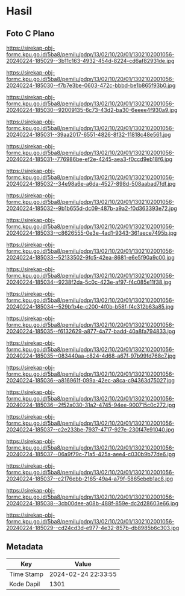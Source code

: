 # Hasil

## Foto C Plano

https://sirekap-obj-formc.kpu.go.id/5ba8/pemilu/pdpr/13/02/10/20/01/1302102001056-20240224-185029--3b11c163-4932-454d-8224-cd6af82931de.jpg

https://sirekap-obj-formc.kpu.go.id/5ba8/pemilu/pdpr/13/02/10/20/01/1302102001056-20240224-185030--f7b7e3be-0603-472c-bbbd-be1b865f93b0.jpg

https://sirekap-obj-formc.kpu.go.id/5ba8/pemilu/pdpr/13/02/10/20/01/1302102001056-20240224-185030--92009135-6c73-43d2-ba30-6eeee4f930a9.jpg

https://sirekap-obj-formc.kpu.go.id/5ba8/pemilu/pdpr/13/02/10/20/01/1302102001056-20240224-185031--39aa2017-6551-4826-8f32-11818c48e561.jpg

https://sirekap-obj-formc.kpu.go.id/5ba8/pemilu/pdpr/13/02/10/20/01/1302102001056-20240224-185031--776986be-ef2e-4245-aea3-f0ccd9eb18f6.jpg

https://sirekap-obj-formc.kpu.go.id/5ba8/pemilu/pdpr/13/02/10/20/01/1302102001056-20240224-185032--34e98a6e-a6da-4527-898d-508aabad7fdf.jpg

https://sirekap-obj-formc.kpu.go.id/5ba8/pemilu/pdpr/13/02/10/20/01/1302102001056-20240224-185032--9b1b655d-dc09-487b-a9a2-f0d363393e72.jpg

https://sirekap-obj-formc.kpu.go.id/5ba8/pemilu/pdpr/13/02/10/20/01/1302102001056-20240224-185033--c8626555-0e3e-4ad1-9343-361aece7495b.jpg

https://sirekap-obj-formc.kpu.go.id/5ba8/pemilu/pdpr/13/02/10/20/01/1302102001056-20240224-185033--52133502-9fc5-42ea-8681-e6e5f90a9c00.jpg

https://sirekap-obj-formc.kpu.go.id/5ba8/pemilu/pdpr/13/02/10/20/01/1302102001056-20240224-185034--9238f2da-5c0c-423e-af97-f4c085e11f38.jpg

https://sirekap-obj-formc.kpu.go.id/5ba8/pemilu/pdpr/13/02/10/20/01/1302102001056-20240224-185034--529bfb4e-c200-4f0b-b58f-f4c312b63a85.jpg

https://sirekap-obj-formc.kpu.go.id/5ba8/pemilu/pdpr/13/02/10/20/01/1302102001056-20240224-185035--f6132629-a877-4a77-badd-40a8fa794833.jpg

https://sirekap-obj-formc.kpu.go.id/5ba8/pemilu/pdpr/13/02/10/20/01/1302102001056-20240224-185035--083440aa-c824-4d68-a67f-97b99fd768c7.jpg

https://sirekap-obj-formc.kpu.go.id/5ba8/pemilu/pdpr/13/02/10/20/01/1302102001056-20240224-185036--a816961f-099a-42ec-a8ca-c94363d75027.jpg

https://sirekap-obj-formc.kpu.go.id/5ba8/pemilu/pdpr/13/02/10/20/01/1302102001056-20240224-185036--2f52a030-31a2-4745-94ee-900715c0c272.jpg

https://sirekap-obj-formc.kpu.go.id/5ba8/pemilu/pdpr/13/02/10/20/01/1302102001056-20240224-185037--c2e233be-7937-4717-927e-230f47e91040.jpg

https://sirekap-obj-formc.kpu.go.id/5ba8/pemilu/pdpr/13/02/10/20/01/1302102001056-20240224-185037--06a9f79c-71a5-425a-aee4-c030b9b77de6.jpg

https://sirekap-obj-formc.kpu.go.id/5ba8/pemilu/pdpr/13/02/10/20/01/1302102001056-20240224-185037--c2176ebb-2165-49a4-a79f-5865ebeb1ac8.jpg

https://sirekap-obj-formc.kpu.go.id/5ba8/pemilu/pdpr/13/02/10/20/01/1302102001056-20240224-185038--3cb00dee-a08b-488f-859e-dc2d28603e66.jpg

https://sirekap-obj-formc.kpu.go.id/5ba8/pemilu/pdpr/13/02/10/20/01/1302102001056-20240224-185029--cd24cd3d-e977-4e32-857b-db8985b6c303.jpg


## Metadata

| Key        | Value               |
| ---------- | ------------------- |
| Time Stamp | 2024-02-24 22:33:55 |
| Kode Dapil | 1301                |



